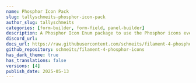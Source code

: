 ```yaml
---
name: Phosphor Icon Pack
slug: tallyschmeits-phosphor-icon-pack
author_slug: tallyschmeits
categories: [form-builder, form-field, panel-builder]
description: A Phosphor Icon Enum package to use the Phosphor icons everywhere in your Filament project.
discord_url: 
docs_url: https://raw.githubusercontent.com/schmeits/filament-4-phosphor-icons/main/README.md
github_repository: schmeits/filament-4-phosphor-icons
has_dark_theme: true
has_translations: false
versions: [4]
publish_date: 2025-05-13
---
```


